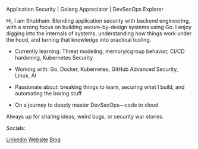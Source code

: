  Application Security |  Golang Appreciator |  DevSecOps Explorer

Hi, I am Shubham. Blending application security with backend engineering, with a strong focus on building secure-by-design systems using Go. I enjoy digging into the internals of systems, understanding how things work under the hood, and turning that knowledge into practical tooling.

- Currently learning: Threat modeling,  memory/cgroup behavior, CI/CD hardening, Kubernetes Security

- Working with: Go, Docker, Kubernetes, GitHub Advanced Security, Linux, AI

- Passionate about: breaking things to learn, securing what I build, and automating the boring stuff

- On a journey to deeply master DevSecOps—code to cloud

Always up for sharing ideas, weird bugs, or security war stories.

Socials:

[Linkedin](https://linkedin.com/in/shuhey)   [Website](https://securenimbus.cloud)     [Blog](https://dev.to/shubham_choubey)       
